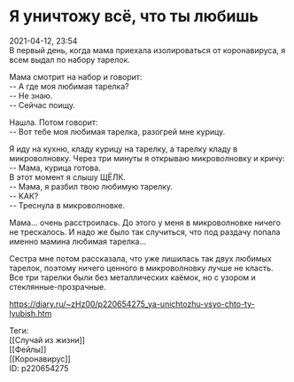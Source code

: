 Я уничтожу всё, что ты любишь
==============================

   
 2021-04-12, 23:54   
  В первый день, когда мама приехала изолироваться от коронавируса, я всем выдал по набору тарелок.   
   
 Мама смотрит на набор и говорит:   
 -- А где моя любимая тарелка?   
 -- Не знаю.   
 -- Сейчас поищу.   
   
 Нашла. Потом говорит:   
 -- Вот тебе моя любимая тарелка, разогрей мне курицу.   
   
 Я иду на кухню, кладу курицу на тарелку, а тарелку кладу в микроволновку. Через три минуты я открываю микроволновку и кричу:   
 -- Мама, курица готова.   
 В этот момент я слышу ЩЁЛК.   
 -- Мама, я разбил твою любимую тарелку.   
 -- КАК?   
 -- Треснула в микроволновке.   
   
 Мама... очень расстроилась. До этого у меня в микроволновке ничего не трескалось. И надо же было так случиться, что под раздачу попала именно мамина любимая тарелка...   
   
 Сестра мне потом рассказала, что уже лишилась так двух любимых тарелок, поэтому ничего ценного в микроволновку лучше не класть. Все три тарелки были без металлических каёмок, но с узором и стеклянные-прозрачные.   
    
 <https://diary.ru/~zHz00/p220654275_ya-unichtozhu-vsyo-chto-ty-lyubish.htm>   
   
 Теги:   
 [[Случай из жизни]]   
 [[Фейлы]]   
 [[Коронавирус]]   
 ID: p220654275